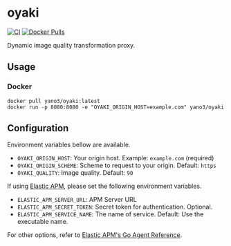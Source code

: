 # oyaki

[![CI](https://github.com/yano3/oyaki/actions/workflows/ci.yml/badge.svg)](https://github.com/yano3/oyaki/actions/workflows/ci.yml)
[![Docker Pulls](https://img.shields.io/docker/pulls/yano3/oyaki)](https://hub.docker.com/r/yano3/oyaki)

Dynamic image quality transformation proxy.

## Usage

### Docker

```
docker pull yano3/oyaki:latest
docker run -p 8080:8080 -e "OYAKI_ORIGIN_HOST=example.com" yano3/oyaki
```

## Configuration

Environment variables bellow are available.

- `OYAKI_ORIGIN_HOST`: Your origin host. Example: `example.com` (required)
- `OYAKI_ORIGIN_SCHEME`: Scheme to request to your origin. Default: `https`
- `OYAKI_QUALITY`: Image quality. Default: `90`

If using [Elastic APM](https://www.elastic.co/jp/apm/), please set the following environment variables.

- `ELASTIC_APM_SERVER_URL`: APM Server URL
- `ELASTIC_APM_SECRET_TOKEN`: Secret token for authentication. Optional.
- `ELASTIC_APM_SERVICE_NAME`: The name of service. Default: Use the executable name.

For other options, refer to [Elastic APM's Go Agent Reference](https://www.elastic.co/guide/en/apm/agent/go/current/configuration.html#configuration).
